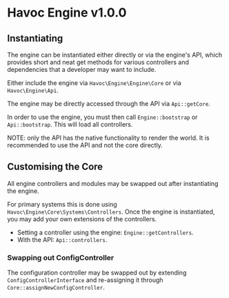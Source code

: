 # Havoc Engine v1.0.0

## Instantiating
The engine can be instantiated either directly or via the engine's API, which provides short and neat get methods for various controllers and dependencies that a developer may want to include.

Either include the engine via `Havoc\Engine\Engine\Core` or via `Havoc\Engine\Api`.

The engine may be directly accessed through the API via `Api::getCore`.

In order to use the engine, you must then call `Engine::bootstrap` or `Api::bootstrap`. This will load all controllers.

NOTE: only the API has the native functionality to render the world. It is recommended to use the API and not the core directly.

## Customising the Core
All engine controllers and modules may be swapped out after instantiating the engine.

For primary systems this is done using `Havoc\Engine\Core\Systems\Controllers`. Once the engine is instantiated, you may add your own extensions of the controllers.

* Setting a controller using the engine: `Engine::getControllers`.
* With the API: `Api::controllers`.

### Swapping out ConfigController
The configuration controller may be swapped out by extending `ConfigControllerInterface` and re-assigning it through `Core::assignNewConfigController`.